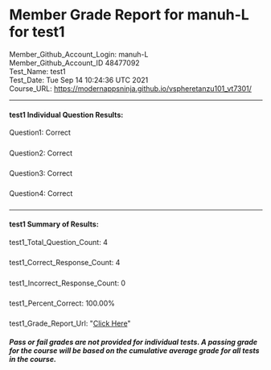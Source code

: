 # Member Grade Report for manuh-L for test1  
   
Member_Github_Account_Login: manuh-L  
Member_Github_Account_ID 48477092  
Test_Name: test1  
Test_Date: Tue Sep 14 10:24:36 UTC 2021  
Course_URL: https://modernappsninja.github.io/vspheretanzu101_vt7301/  
   
---  
#### test1 Individual Question Results:  
Question1: Correct  
#####  
Question2: Correct  
#####  
Question3: Correct  
#####  
Question4: Correct  
#####  
---  
#### test1 Summary of Results:  
test1_Total_Question_Count: 4  
#####  
test1_Correct_Response_Count: 4  
#####  
test1_Incorrect_Response_Count: 0  
#####  
test1_Percent_Correct: 100.00%  
#####  
test1_Grade_Report_Url: "[Click Here](https://github.com/modernappsninjas/manuh-L/blob/main/static/userdata/courses/vspheretanzu101_vt7301/grade_report.pr1295.test1.md)"
##### Pass or fail grades are not provided for individual tests. A passing grade for the course will be based on the cumulative average grade for all tests in the course.  

